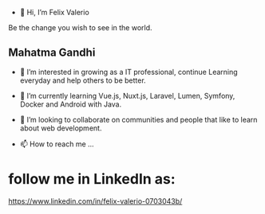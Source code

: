 - 👋 Hi, I’m Felix Valerio

Be the change you wish to see in the world.
## Mahatma Gandhi

- 👀 I’m interested in growing as a IT professional, continue Learning everyday and help others to be better.


- 🌱 I’m currently learning Vue.js, Nuxt.js, Laravel, Lumen, Symfony, Docker and Android with Java.


- 💞️ I’m looking to collaborate on communities and people that like to learn about web development.


- 📫 How to reach me ...

# follow me in LinkedIn as:
https://www.linkedin.com/in/felix-valerio-0703043b/

<!---
FVSoftwareDeveloper/FVSoftwareDeveloper is a ✨ special ✨ repository because its `README.md` (this file) appears on your GitHub profile.
You can click the Preview link to take a look at your changes.
--->
